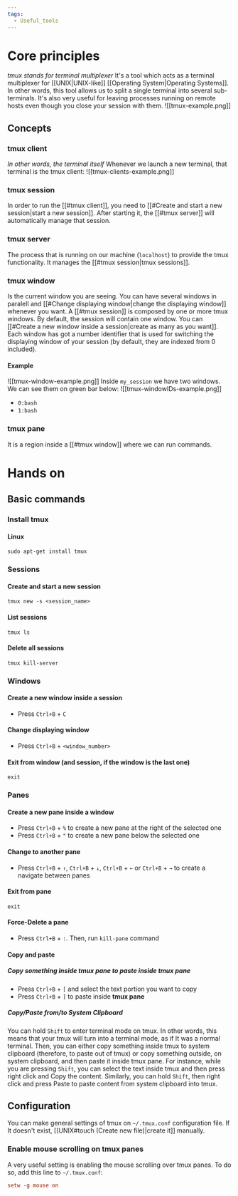 ```yaml
---
tags:
  - Useful_tools
---
```

# Core principles
_tmux stands for terminal multiplexer_
It's a tool which acts as a terminal multiplexer for [[UNIX|UNIX-like]] [[Operating System|Operating Systems]]. In other words, this tool allows us to split a single terminal into several sub-terminals.
It's also very useful for leaving processes running on remote hosts even though you close your session with them.
![[tmux-example.png]]
## Concepts
### tmux client
_In other words, the terminal itself_
Whenever we launch a new terminal, that terminal is the tmux client:
![[tmux-clients-example.png]]
### tmux session
In order to run the [[#tmux client]], you need to [[#Create and start a new session|start a new session]]. After starting it, the [[#tmux server]] will automatically manage that session.
### tmux server
The process that is running on our machine (```localhost```) to provide the tmux functionality. It manages the [[#tmux session|tmux sessions]].
### tmux window
Is the current window you are seeing. You can have several windows in paralell and [[#Change displaying window|change the displaying window]] whenever you want.
A [[#tmux session]] is composed by one or more tmux windows. By default, the session will contain one window. You can [[#Create a new window inside a session|create as many as you want]].
Each window has got a number identifier that is used for switching the displaying window of your session (by default, they are indexed from 0 included).
#### Example
![[tmux-window-example.png]]
Inside ```my_session``` we have two windows. We can see them on green bar below:
![[tmux-windowIDs-example.png]]
- ```0:bash```
- ```1:bash```
### tmux pane
It is a region inside a [[#tmux window]] where we can run commands.
# Hands on
## Basic commands
### Install tmux
#### Linux
```shell
sudo apt-get install tmux
```
### Sessions
#### Create and start a new session
```shell
tmux new -s <session_name>
```
#### List sessions
```shell
tmux ls
```
#### Delete all sessions
```shell
tmux kill-server
```
### Windows
#### Create a new window inside a session
- Press ```Ctrl+B``` + ```C```
#### Change displaying window
- Press ```Ctrl+B``` + ```<window_number>```
#### Exit from window (and session, if the window is the last one)
```shell
exit
```
### Panes
#### Create a new pane inside a window
-  Press ```Ctrl+B``` + ```%``` to create a new pane at the right of the selected one
-  Press ```Ctrl+B``` + ```"``` to create a new pane below the selected one
#### Change to another pane
-  Press ```Ctrl+B``` + ```↑```, ```Ctrl+B``` + ```↓```, ```Ctrl+B``` + ```←``` or ```Ctrl+B``` + ```→``` to create a navigate between panes
#### Exit from pane
```shell
exit
```
#### Force-Delete a pane
- Press ```Ctrl+B``` + ```:```. Then, run ```kill-pane``` command
#### Copy and paste
##### Copy something inside tmux pane to paste inside tmux pane
- Press ```Ctrl+B``` + ```[``` and select the text portion you want to copy
- Press ```Ctrl+B``` + ```]``` to paste inside **tmux pane**
##### Copy/Paste from/to System Clipboard
You can hold ```Shift``` to enter terminal mode on tmux. In other words, this means that your tmux will turn into a terminal mode, as if It was a normal terminal. Then, you can either copy something inside tmux to system clipboard (therefore, to paste out of tmux) or copy something outside, on system clipboard, and then paste it inside tmux pane.
For instance, while you are pressing ```Shift```, you can select the text inside tmux and then press right click and Copy the content. Similarly, you can hold ```Shift```, then right click and press Paste to paste content from system clipboard into tmux.
## Configuration
You can make general settings of tmux on ```~/.tmux.conf``` configuration file. If It doesn't exist, [[UNIX#touch (Create new file)|create it]] manually.
### Enable mouse scrolling on tmux panes
A very useful setting is enabling the mouse scrolling over tmux panes. To do so, add this line to ```~/.tmux.conf```:
```conf
setw -g mouse on
```
